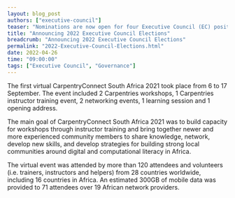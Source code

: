 ```yaml
---
layout: blog_post
authors: ["executive-council"]
teaser: "Nominations are now open for four Executive Council (EC) positions to join for two year terms 2022-2023…"
title: "Announcing 2022 Executive Council Elections"
breadcrumb: "Announcing 2022 Executive Council Elections"
permalink: "2022-Executive-Council-Elections.html"
date: 2022-04-26
time: "09:00:00"
tags: ["Executive Council", "Governance"]
---
```

The first virtual CarpentryConnect South Africa 2021 took place from 6 to 17 September. The event included 2 Carpentries workshops, 1 Carpentries instructor training event, 2 networking events, 1 learning session and 1 opening address.

The main goal of CarpentryConnect South Africa 2021 was to build capacity for workshops through instructor training and bring together newer and more experienced community members to share knowledge, network, develop new skills, and develop strategies for building strong local communities around digital and computational literacy in Africa.

The virtual event was attended by more than 120 attendees and volunteers (i.e. trainers, instructors and helpers) from 28 countries worldwide, including 16 countries in Africa. An estimated 300GB of mobile data was provided to 71 attendees over 19 African network providers.